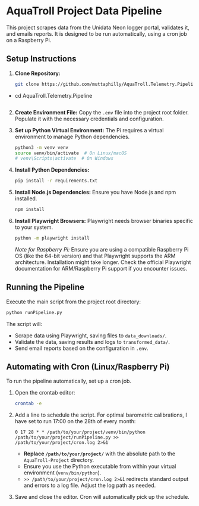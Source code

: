 # AquaTroll Project Data Pipeline

This project scrapes data from the Unidata Neon logger portal, validates it, and emails reports. It is designed to be run automatically, using a cron job on a Raspberry Pi.

## Setup Instructions

1.  **Clone Repository:**
    ```bash
    git clone https://github.com/muttaphilly/AquaTroll.Telemetry.Pipeline.git
+   cd AquaTroll.Telemetry.Pipeline
    ```

2.  **Create Environment File:**
    Copy the `.env` file into the project root folder. Populate it with the necessary credentials and configuration. 

3.  **Set up Python Virtual Environment:**
    The Pi requires a virtual environment to manage Python dependencies.
    ```bash
    python3 -m venv venv
    source venv/bin/activate  # On Linux/macOS
    # venv\Scripts\activate  # On Windows
    ```

4.  **Install Python Dependencies:**
    ```bash
    pip install -r requirements.txt
    ```

5.  **Install Node.js Dependencies:**
    Ensure you have Node.js and npm installed.
    ```bash
    npm install
    ```

6.  **Install Playwright Browsers:**
    Playwright needs browser binaries specific to your system.
    ```bash
    python -m playwright install
    ```
    *Note for Raspberry Pi:* Ensure you are using a compatible Raspberry Pi OS (like the 64-bit version) and that Playwright supports the ARM architecture. Installation might take longer. Check the official Playwright documentation for ARM/Raspberry Pi support if you encounter issues.

## Running the Pipeline

Execute the main script from the project root directory:

```bash
python runPipeline.py
```

The script will:
*   Scrape data using Playwright, saving files to `data_downloads/`.
*   Validate the data, saving results and logs to `transformed_data/`.
*   Send email reports based on the configuration in `.env`.

## Automating with Cron (Linux/Raspberry Pi)

To run the pipeline automatically, set up a cron job.

1.  Open the crontab editor:
    ```bash
    crontab -e
    ```
2.  Add a line to schedule the script. For optimal barometric calibrations, I have set to run 17:00 on the 28th of every month:
    ```cron
    0 17 28 * * /path/to/your/project/venv/bin/python /path/to/your/project/runPipeline.py >> /path/to/your/project/cron.log 2>&1
    ```
    *   **Replace `/path/to/your/project/`** with the absolute path to the `AquaTroll-Project` directory.
    *   Ensure you use the Python executable from within your virtual environment (`venv/bin/python`).
    *   `>> /path/to/your/project/cron.log 2>&1` redirects standard output and errors to a log file. Adjust the log path as needed.

3.  Save and close the editor. Cron will automatically pick up the schedule.
